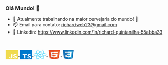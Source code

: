 ### Olá Mundo! 👋


- 🔭 Atualmente trabalhando na maior cervejaria do mundo! 🍺
- 📫 Email para contato: richardweb23@gmail.com
- 📄 Linkedin: https://www.linkedin.com/in/richard-quintanilha-55abba33


<!--div align="center">
  <a href="https://www.linkedin.com/in/richard-quintanilha-55abba33/">
  <img height="180em" src="https://github-readme-stats.vercel.app/api?username=richardweb23&show_icons=true&theme=dark&include_all_commits=true&count_private=true"/>
  <img height="180em" src="https://github-readme-stats.vercel.app/api/top-langs/?username=richardweb23&layout=compact&langs_count=7&theme=dark"/>
</div -->
<div style="display: inline_block">
  <a href="https://www.linkedin.com/in/richard-quintanilha-55abba33/"><br><br>
  <img align="center" alt="Js" height="30" width="40" src="https://raw.githubusercontent.com/devicons/devicon/master/icons/javascript/javascript-plain.svg">
  <img align="center" alt="Ts" height="30" width="40" src="https://raw.githubusercontent.com/devicons/devicon/master/icons/typescript/typescript-plain.svg">
  <img align="center" alt="React" height="30" width="40" src="https://raw.githubusercontent.com/devicons/devicon/master/icons/react/react-original.svg">
  <img align="center" alt="HTML" height="30" width="40" src="https://raw.githubusercontent.com/devicons/devicon/master/icons/html5/html5-original.svg">
  <img align="center" alt="CSS" height="30" width="40" src="https://raw.githubusercontent.com/devicons/devicon/master/icons/css3/css3-original.svg">
</div>
